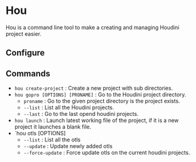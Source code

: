 # Hou 
Hou is a command line tool to make a creating and managing Houdini project easier.

## Configure


## Commands
- `hou create-project`                     : Create a new project with sub directories.
- `hou gopro [OPTIONS] [PRONAME]`          : Go to the Houdini project directory.
    - `proname`                            : Go to the given project directory is the project exists.
    - `--list`                             : List all the Houdini projects.
    - `--last`                             : Go to the last opend houdini projects.
- `hou launch`                             : Launch latest working file of the project, if it is a new project it launches a blank file.
- `hou otls [OPTIONS]
    - `--list`                             : List all the otls
    - `--update`                           : Update newly added otls
    - `--force-update`                     : Force update otls on the current houdini projects.